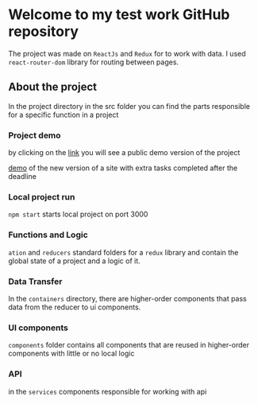 # Welcome to my test work GitHub repository

The project was made on `ReactJs` and `Redux` for to work with data. I used `react-router-dom` library for routing between pages.

## About the project

In the project directory in the src folder you can find the parts responsible for a specific function in a project

### Project demo 

by clicking on the [link](https://62dc105c0a983d26961f49b1--celadon-alpaca-e0a436.netlify.app) you will see a public demo version of the project

[demo](https://brilliant-duckanoo-d9b151.netlify.app) of the new version of a site with extra tasks completed after the deadline

### Local project run

`npm start` starts local project on port 3000

### Functions and Logic

`ation` and `reducers` standard folders for a `redux` library and contain the global state of a project and a logic of it.

### Data Transfer

In the `containers` directory, there are higher-order components that pass data from the reducer to ui components.

### UI components

`components` folder contains all components that are reused in higher-order components with little or no local logic

### API 

in the `services` components responsible for working with api
